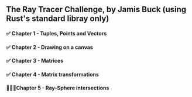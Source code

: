 ## The Ray Tracer Challenge, by Jamis Buck (using Rust's standard libray only)

#### ✅ Chapter 1 - Tuples, Points and Vectors 

#### ✅  Chapter 2 - Drawing on a canvas

#### ✅ Chapter 3 - Matrices 

#### ✅ Chapter 4 - Matrix transformations

#### 👨🏼‍💻Chapter 5 - Ray-Sphere intersections



